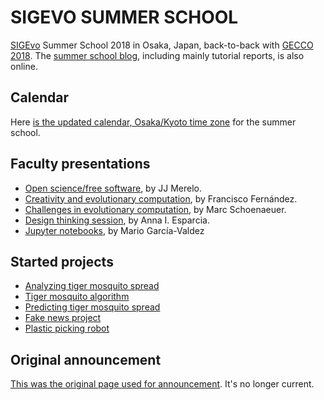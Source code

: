# SIGEVO     SUMMER     SCHOOL

[SIGEvo](https://sigevo.org) Summer School 2018 in Osaka, Japan, back-to-back with
[GECCO 2018](http://gecco-2018.sigevo.org/). The [summer school blog](https://sigevosummerschool.wordpress.com/), including mainly tutorial reports, is also online.

## Calendar

Here [is the updated calendar, Osaka/Kyoto time zone](https://calendar.google.com/calendar?cid=aXBtbGhiMGUyMmJvYWU4N3RqdTBxOGNscXNAZ3JvdXAuY2FsZW5kYXIuZ29vZ2xlLmNvbQ) for the summer school.

## Faculty presentations

* [Open science/free software](https://jj.github.io/s3-open-science/#/), by JJ Merelo.
* [Creativity and evolutionary computation](https://www.slideshare.net/fcofdez/s3-tutorial-creativity?utm_source=slideshow02&utm_medium=ssemail&utm_campaign=share_slideshow), by Francisco Fernández.
* [Challenges in evolutionary computation](https://drive.google.com/file/d/1pfGsYdSlMgr5J8IxEJhZY3MeBjLJRO-O/view), by Marc Schoenaeuer.
* [Design thinking session](https://www.slideshare.net/slideshow/embed_code/key/kYBUmzGCyuj5I), by Anna I. Esparcia.
* [Jupyter notebooks](https://docs.google.com/presentation/d/1DAMdqNPL8xG3CCDMFUDartOZhseoR9e24zGeCvFcGGA), by Mario García-Valdez

## Started projects

* [Analyzing tiger mosquito spread](https://github.com/sigevo-summer-school-2018/Analyzing-tiger-mosquito-disease-spread)
* [Tiger mosquito algorithm](https://github.com/sigevo-summer-school-2018/tiger-mosquito-algorithm)
* [Predicting tiger mosquito spread](https://github.com/sigevo-summer-school-2018/tigers)
* [Fake news project](https://github.com/sigevo-summer-school-2018/fake-news-project)
* [Plastic picking robot](https://github.com/sigevo-summer-school-2018/plastic-picking-robot-algorithm)

## Original announcement

[This was the original page used for announcement](announcement.md). It's no longer current.
